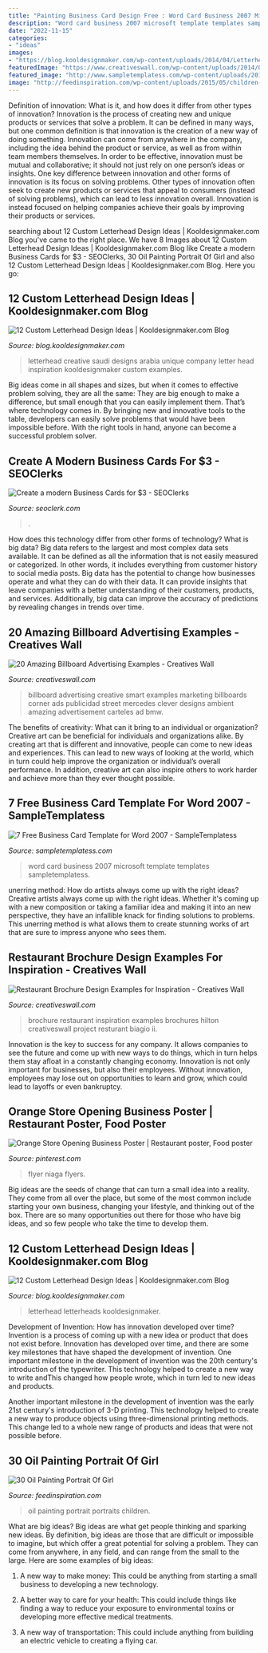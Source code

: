 ```yaml
---
title: "Painting Business Card Design Free : Word Card Business 2007 Microsoft Template Templates Sampletemplatess"
description: "Word card business 2007 microsoft template templates sampletemplatess"
date: "2022-11-15"
categories:
- "ideas"
images:
- "https://blog.kooldesignmaker.com/wp-content/uploads/2014/04/Letterhead-Design-2.jpg"
featuredImage: "https://www.creativeswall.com/wp-content/uploads/2014/05/billboard-advertising-18-e1399830503981.jpg"
featured_image: "http://www.sampletemplatess.com/wp-content/uploads/2018/03/free-business-card-template-for-word-2007-cygod-beautiful-free-business-card-templates-microsoft-word-2007-attamills2008-of-free-business-card-template-for-word-2007-amqrn.jpg"
image: "http://feedinspiration.com/wp-content/uploads/2015/05/children-oil-portraits-molly-with-abstract-background.jpg"
---
```



Definition of innovation: What is it, and how does it differ from other types of innovation?
Innovation is the process of creating new and unique products or services that solve a problem. It can be defined in many ways, but one common definition is that innovation is the creation of a new way of doing something. Innovation can come from anywhere in the company, including the idea behind the product or service, as well as from within team members themselves. In order to be effective, innovation must be mutual and collaborative; it should not just rely on one person’s ideas or insights. 
One key difference between innovation and other forms of innovation is its focus on solving problems. Other types of innovation often seek to create new products or services that appeal to consumers (instead of solving problems), which can lead to less innovation overall. Innovation is instead focused on helping companies achieve their goals by improving their products or services.

	

		
searching about 12 Custom Letterhead Design Ideas | Kooldesignmaker.com Blog you've came to the right place. We have 8 Images about 12 Custom Letterhead Design Ideas | Kooldesignmaker.com Blog like Create a modern Business Cards for $3 - SEOClerks, 30 Oil Painting Portrait Of Girl and also 12 Custom Letterhead Design Ideas | Kooldesignmaker.com Blog. Here you go:
		
    
## 12 Custom Letterhead Design Ideas | Kooldesignmaker.com Blog

<img loading=lazy src="http://blog.kooldesignmaker.com/wp-content/uploads/2014/04/Letterhead-Design-11.jpg" onerror="this.onerror=null;this.src='https://tse3.mm.bing.net/th?id=OIP.zIGg0mPDpCTcrW2fS1p7rAHaJl&amp;pid=15.1';" alt="12 Custom Letterhead Design Ideas | Kooldesignmaker.com Blog">

_Source: blog.kooldesignmaker.com_

>letterhead creative saudi designs arabia unique company letter head inspiration kooldesignmaker custom examples. 

	

Big ideas come in all shapes and sizes, but when it comes to effective problem solving, they are all the same: They are big enough to make a difference, but small enough that you can easily implement them. That’s where technology comes in. By bringing new and innovative tools to the table, developers can easily solve problems that would have been impossible before. With the right tools in hand, anyone can become a successful problem solver.

    
## Create A Modern Business Cards For $3 - SEOClerks

<img loading=lazy src="https://www.seoclerk.com/pics/000/791/476/d87b57436e534fbd4627332bde1044f5.jpg" onerror="this.onerror=null;this.src='https://tse3.mm.bing.net/th?id=OIP.2HtXQ25TT71GJzMr3hBE9QHaFj&amp;pid=15.1';" alt="Create a modern Business Cards for $3 - SEOClerks">

_Source: seoclerk.com_

>. 

	

How does this technology differ from other forms of technology?
What is big data? Big data refers to the largest and most complex data sets available. It can be defined as all the information that is not easily measured or categorized. In other words, it includes everything from customer history to social media posts.
Big data has the potential to change how businesses operate and what they can do with their data. It can provide insights that leave companies with a better understanding of their customers, products, and services. Additionally, big data can improve the accuracy of predictions by revealing changes in trends over time.

    
## 20 Amazing Billboard Advertising Examples - Creatives Wall

<img loading=lazy src="https://www.creativeswall.com/wp-content/uploads/2014/05/billboard-advertising-18-e1399830503981.jpg" onerror="this.onerror=null;this.src='https://tse4.mm.bing.net/th?id=OIP.qDtchrGqiAOk-tM3SdNnsgHaKh&amp;pid=15.1';" alt="20 Amazing Billboard Advertising Examples - Creatives Wall">

_Source: creativeswall.com_

>billboard advertising creative smart examples marketing billboards corner ads publicidad street mercedes clever designs ambient amazing advertisement carteles ad bmw. 

	

The benefits of creativity: What can it bring to an individual or organization?
Creative art can be beneficial for individuals and organizations alike. By creating art that is different and innovative, people can come to new ideas and experiences. This can lead to new ways of looking at the world, which in turn could help improve the organization or individual’s overall performance. In addition, creative art can also inspire others to work harder and achieve more than they ever thought possible.

    
## 7 Free Business Card Template For Word 2007 - SampleTemplatess

<img loading=lazy src="http://www.sampletemplatess.com/wp-content/uploads/2018/03/free-business-card-template-for-word-2007-cygod-beautiful-free-business-card-templates-microsoft-word-2007-attamills2008-of-free-business-card-template-for-word-2007-amqrn.jpg" onerror="this.onerror=null;this.src='https://tse4.mm.bing.net/th?id=OIP.Hdy1mNcHKsv-MYbYp95-dAHaFn&amp;pid=15.1';" alt="7 Free Business Card Template for Word 2007 - SampleTemplatess">

_Source: sampletemplatess.com_

>word card business 2007 microsoft template templates sampletemplatess. 

	

unerring method: How do artists always come up with the right ideas?
Creative artists always come up with the right ideas. Whether it's coming up with a new composition or taking a familiar idea and making it into an new perspective, they have an infallible knack for finding solutions to problems. This unerring method is what allows them to create stunning works of art that are sure to impress anyone who sees them.

    
## Restaurant Brochure Design Examples For Inspiration - Creatives Wall

<img loading=lazy src="https://www.creativeswall.com/wp-content/uploads/2014/05/Resturant-Brochures-13.jpg" onerror="this.onerror=null;this.src='https://tse1.mm.bing.net/th?id=OIP.0OEY8DlJaRZg9xRYlNtkuwHaHn&amp;pid=15.1';" alt="Restaurant Brochure Design Examples for Inspiration - Creatives Wall">

_Source: creativeswall.com_

>brochure restaurant inspiration examples brochures hilton creativeswall project resturant biagio ii. 

	

Innovation is the key to success for any company. It allows companies to see the future and come up with new ways to do things, which in turn helps them stay afloat in a constantly changing economy. Innovation is not only important for businesses, but also their employees. Without innovation, employees may lose out on opportunities to learn and grow, which could lead to layoffs or even bankruptcy.

    
## Orange Store Opening Business Poster | Restaurant Poster, Food Poster

<img loading=lazy src="https://i.pinimg.com/736x/a6/e9/a2/a6e9a2bc3d059b2df8f511b99c384d54.jpg" onerror="this.onerror=null;this.src='https://tse4.mm.bing.net/th?id=OIP.SgROKYzW9jp_1jrCn6RxDgAAAA&amp;pid=15.1';" alt="Orange Store Opening Business Poster | Restaurant poster, Food poster">

_Source: pinterest.com_

>flyer niaga flyers. 

	

Big ideas are the seeds of change that can turn a small idea into a reality. They come from all over the place, but some of the most common include starting your own business, changing your lifestyle, and thinking out of the box. There are so many opportunities out there for those who have big ideas, and so few people who take the time to develop them.

    
## 12 Custom Letterhead Design Ideas | Kooldesignmaker.com Blog

<img loading=lazy src="https://blog.kooldesignmaker.com/wp-content/uploads/2014/04/Letterhead-Design-2.jpg" onerror="this.onerror=null;this.src='https://tse3.mm.bing.net/th?id=OIP.n2rK3kNCYXmpWeMWyPldqgHaJl&amp;pid=15.1';" alt="12 Custom Letterhead Design Ideas | Kooldesignmaker.com Blog">

_Source: blog.kooldesignmaker.com_

>letterhead letterheads kooldesignmaker. 

	

Development of Invention: How has innovation developed over time?
Invention is a process of coming up with a new idea or product that does not exist before. Innovation has developed over time, and there are some key milestones that have shaped the development of invention. 
One important milestone in the development of invention was the 20th century's introduction of the typewriter. This technology helped to create a new way to write andThis changed how people wrote, which in turn led to new ideas and products. 

Another important milestone in the development of invention was the early 21st century's introduction of 3-D printing. This technology helped to create a new way to produce objects using three-dimensional printing methods. This change led to a whole new range of products and ideas that were not possible before.

    
## 30 Oil Painting Portrait Of Girl

<img loading=lazy src="http://feedinspiration.com/wp-content/uploads/2015/05/children-oil-portraits-molly-with-abstract-background.jpg" onerror="this.onerror=null;this.src='https://tse3.mm.bing.net/th?id=OIP.aJtzWGkBFvjSbQ8rGVKtbgHaJ6&amp;pid=15.1';" alt="30 Oil Painting Portrait Of Girl">

_Source: feedinspiration.com_

>oil painting portrait portraits children. 

	

What are big ideas?
Big ideas are what get people thinking and sparking new ideas. By definition, big ideas are those that are difficult or impossible to imagine, but which offer a great potential for solving a problem. They can come from anywhere, in any field, and can range from the small to the large. Here are some examples of big ideas:
1. A new way to make money: This could be anything from starting a small business to developing a new technology.

2. A better way to care for your health: This could include things like finding a way to reduce your exposure to environmental toxins or developing more effective medical treatments.

3. A new way of transportation: This could include anything from building an electric vehicle to creating a flying car.


